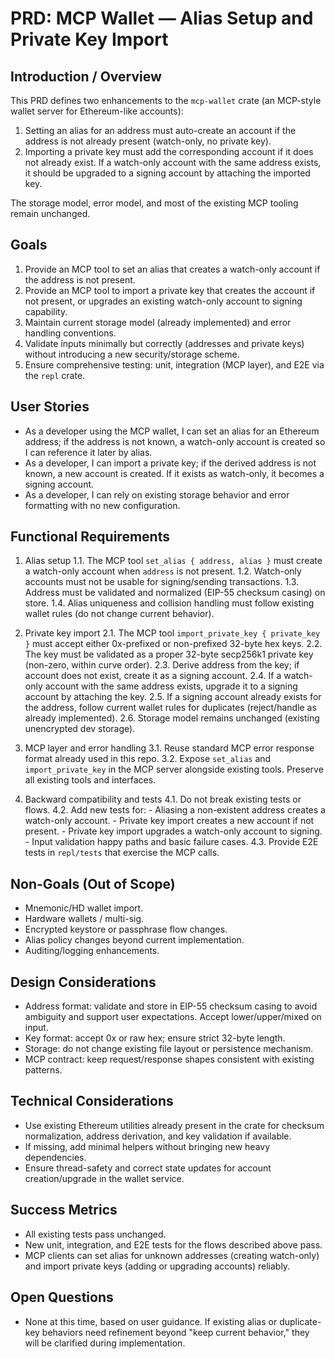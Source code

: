 # PRD: MCP Wallet — Alias Setup and Private Key Import

## Introduction / Overview

This PRD defines two enhancements to the `mcp-wallet` crate (an MCP-style
wallet server for Ethereum-like accounts):

1) Setting an alias for an address must auto-create an account if the address is
   not already present (watch-only, no private key).
2) Importing a private key must add the corresponding account if it does not
   already exist. If a watch-only account with the same address exists, it
   should be upgraded to a signing account by attaching the imported key.

The storage model, error model, and most of the existing MCP tooling remain
unchanged.

## Goals

1. Provide an MCP tool to set an alias that creates a watch-only account if the
   address is not present.
2. Provide an MCP tool to import a private key that creates the account if not
   present, or upgrades an existing watch-only account to signing capability.
3. Maintain current storage model (already implemented) and error handling
   conventions.
4. Validate inputs minimally but correctly (addresses and private keys) without
   introducing a new security/storage scheme.
5. Ensure comprehensive testing: unit, integration (MCP layer), and E2E via the
   `repl` crate.

## User Stories

- As a developer using the MCP wallet, I can set an alias for an Ethereum
  address; if the address is not known, a watch-only account is created so I can
  reference it later by alias.
- As a developer, I can import a private key; if the derived address is not
  known, a new account is created. If it exists as watch-only, it becomes a
  signing account.
- As a developer, I can rely on existing storage behavior and error formatting
  with no new configuration.

## Functional Requirements

1. Alias setup
   1.1. The MCP tool `set_alias { address, alias }` must create a watch-only
        account when `address` is not present.
   1.2. Watch-only accounts must not be usable for signing/sending
        transactions.
   1.3. Address must be validated and normalized (EIP-55 checksum casing) on
        store.
   1.4. Alias uniqueness and collision handling must follow existing wallet
        rules (do not change current behavior).

2. Private key import
   2.1. The MCP tool `import_private_key { private_key }` must accept either
        0x-prefixed or non-prefixed 32-byte hex keys.
   2.2. The key must be validated as a proper 32-byte secp256k1 private key
        (non-zero, within curve order).
   2.3. Derive address from the key; if account does not exist, create it as a
        signing account.
   2.4. If a watch-only account with the same address exists, upgrade it to a
        signing account by attaching the key.
   2.5. If a signing account already exists for the address, follow current
        wallet rules for duplicates (reject/handle as already implemented).
   2.6. Storage model remains unchanged (existing unencrypted dev storage).

3. MCP layer and error handling
   3.1. Reuse standard MCP error response format already used in this repo.
   3.2. Expose `set_alias` and `import_private_key` in the MCP server alongside
        existing tools. Preserve all existing tools and interfaces.

4. Backward compatibility and tests
   4.1. Do not break existing tests or flows.
   4.2. Add new tests for:
        - Aliasing a non-existent address creates a watch-only account.
        - Private key import creates a new account if not present.
        - Private key import upgrades a watch-only account to signing.
        - Input validation happy paths and basic failure cases.
   4.3. Provide E2E tests in `repl/tests` that exercise the MCP calls.

## Non-Goals (Out of Scope)

- Mnemonic/HD wallet import.
- Hardware wallets / multi-sig.
- Encrypted keystore or passphrase flow changes.
- Alias policy changes beyond current implementation.
- Auditing/logging enhancements.

## Design Considerations

- Address format: validate and store in EIP-55 checksum casing to avoid
  ambiguity and support user
  expectations. Accept lower/upper/mixed on input.
- Key format: accept 0x or raw hex; ensure strict 32-byte length.
- Storage: do not change existing file layout or persistence mechanism.
- MCP contract: keep request/response shapes consistent with existing patterns.

## Technical Considerations

- Use existing Ethereum utilities already present in the crate for checksum
  normalization, address derivation, and key validation if available.
- If missing, add minimal helpers without bringing new heavy dependencies.
- Ensure thread-safety and correct state updates for account creation/upgrade in
  the wallet service.

## Success Metrics

- All existing tests pass unchanged.
- New unit, integration, and E2E tests for the flows described above pass.
- MCP clients can set alias for unknown addresses (creating watch-only) and
  import private keys (adding or upgrading accounts) reliably.

## Open Questions

- None at this time, based on user guidance. If existing alias or duplicate-key
  behaviors need refinement beyond "keep current behavior," they will be
  clarified during implementation.
